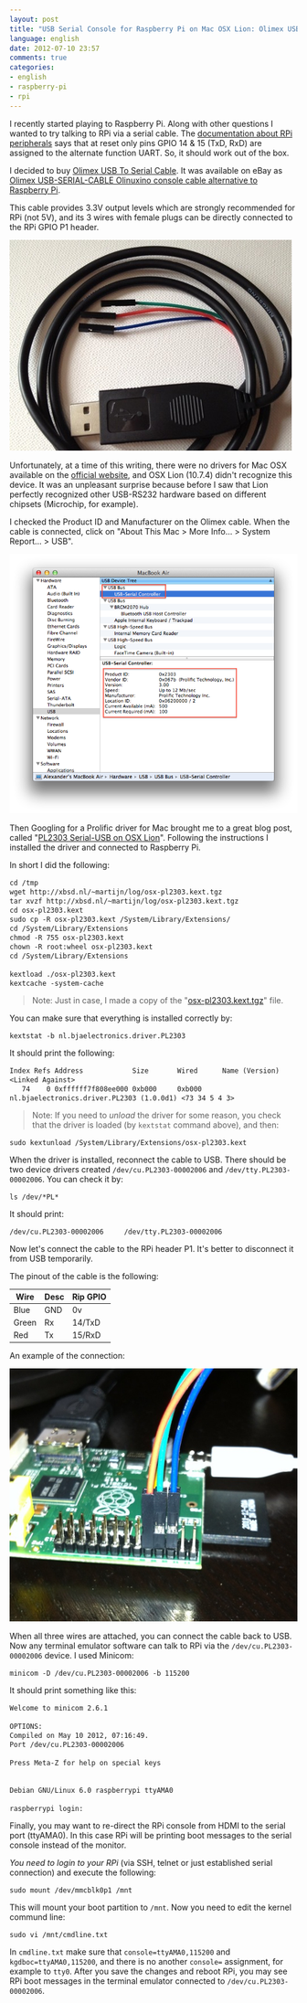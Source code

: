 ```yaml
---
layout: post
title: "USB Serial Console for Raspberry Pi on Mac OSX Lion: Olimex USB Serial Cable"
language: english
date: 2012-07-10 23:57
comments: true
categories: 
- english
- raspberry-pi
- rpi
---
```

I recently started playing to Raspberry Pi. Along with other questions I wanted to try talking to RPi via a serial cable. The [documentation about RPi peripherals][] says that at reset only pins GPIO 14 & 15 (TxD, RxD) are assigned to the alternate function UART. So, it should work out of the box.

[documentation about RPi peripherals]: http://elinux.org/Rpi_Low-level_peripherals  

I decided to buy [Olimex USB To Serial Cable]. It was available on eBay as [Olimex USB-SERIAL-CABLE Olinuxino console cable alternative to Raspberry Pi][]. 

This cable provides 3.3V output levels which are strongly recommended for RPi (not 5V), and its 3 wires with female plugs can be directly connected to the RPi GPIO P1 header.

[Olimex USB To Serial Cable]: https://www.olimex.com/dev/usb-serial-cable.html
[Olimex USB-SERIAL-CABLE Olinuxino console cable alternative to Raspberry Pi]: http://www.ebay.co.uk/itm/Olimex-USB-SERIAL-CABLE-Olinuxino-console-cable-alternative-to-Raspberry-Pi-/280917749304?pt=UK_BOI_Electrical_Components_Supplies_ET&hash=item416800ae38

![](/images/blog/olimex-cable/olimex-usb-serial-cable-olinuxino-console-cable.png)

Unfortunately, at a time of this writing, there were no drivers for Mac OSX available on the [official website][Olimex USB To Serial Cable], and OSX Lion (10.7.4) didn't recognize this device. It was an unpleasant surprise because before I saw that Lion perfectly recognized other USB-RS232 hardware based on different chipsets (Microchip, for example). 

I checked the Product ID and Manufacturer on the Olimex cable. When the cable is connected, click on "About This Mac > More Info… > System Report… > USB". 

![](/images/blog/olimex-cable/pl2303-serial-usb-on-lion.png)

Then Googling for a Prolific driver for Mac brought me to a great blog post, called "[PL2303 Serial-USB on OSX Lion][]". Following the instructions I installed the driver and connected to Raspberry Pi.

[PL2303 Serial-USB on OSX Lion]: http://xbsd.nl/2011/07/pl2303-serial-usb-on-osx-lion.html

In short I did the following:

    cd /tmp
    wget http://xbsd.nl/~martijn/log/osx-pl2303.kext.tgz
    tar xvzf http://xbsd.nl/~martijn/log/osx-pl2303.kext.tgz
    cd osx-pl2303.kext
    sudo cp -R osx-pl2303.kext /System/Library/Extensions/
    cd /System/Library/Extensions
    chmod -R 755 osx-pl2303.kext
    chown -R root:wheel osx-pl2303.kext
    cd /System/Library/Extensions

    kextload ./osx-pl2303.kext
    kextcache -system-cache

> Note: Just in case, I made a copy of the "[osx-pl2303.kext.tgz][]" file.

[osx-pl2303.kext.tgz]: /files/olimex-cable/osx-pl2303.kext.tgz

You can make sure that everything is installed correctly by:

    kextstat -b nl.bjaelectronics.driver.PL2303

It should print the following:

    Index Refs Address            Size       Wired      Name (Version) <Linked Against>
       74    0 0xffffff7f808ee000 0xb000     0xb000     nl.bjaelectronics.driver.PL2303 (1.0.0d1) <73 34 5 4 3>

> Note: If you need to *unload* the driver for some reason, you check that the driver is loaded (by `kextstat` command above), and then:

    sudo kextunload /System/Library/Extensions/osx-pl2303.kext

When the driver is installed, reconnect the cable to USB. There should be two device drivers created `/dev/cu.PL2303-00002006` and `/dev/tty.PL2303-00002006`. You can check it by:

    ls /dev/*PL*

It should print:

    /dev/cu.PL2303-00002006		/dev/tty.PL2303-00002006

Now let's connect the cable to the RPi header P1. It's better to disconnect it from USB temporarily.

The pinout of the cable is the following:

**Wire** | **Desc** | **Rip GPIO**  
---------|----------|----------------
Blue     |  GND     |   0v
Green    |  Rx      |   14/TxD       
Red      |  Tx      |   15/RxD

An example of the connection:

![](/images/blog/olimex-cable/pl2303-serial-usb-on-lion-connected.jpg)

When all three wires are attached, you can connect the cable back to USB. Now any terminal emulator software can talk to RPi via the `/dev/cu.PL2303-00002006` device. I used Minicom:

    minicom -D /dev/cu.PL2303-00002006 -b 115200

It should print something like this:

    Welcome to minicom 2.6.1

    OPTIONS: 
    Compiled on May 10 2012, 07:16:49.
    Port /dev/cu.PL2303-00002006

    Press Meta-Z for help on special keys


    Debian GNU/Linux 6.0 raspberrypi ttyAMA0

    raspberrypi login:    

Finally, you may want to re-direct the RPi console from HDMI to the serial port (ttyAMA0). In this case RPi will be printing boot messages to the serial console instead of the monitor.

*You need to login to your RPi* (via SSH, telnet or just established serial connection) and execute the following:

    sudo mount /dev/mmcblk0p1 /mnt

This will mount your boot partition to `/mnt`. Now you need to edit the kernel commund line:

    sudo vi /mnt/cmdline.txt

In `cmdline.txt` make sure that `console=ttyAMA0,115200` and `kgdboc=ttyAMA0,115200`, and there is no another `console=` assignment, for example to `tty0`. After you save the changes and reboot RPi, you may see RPi boot messages in the terminal emulator connected to `/dev/cu.PL2303-00002006`.
